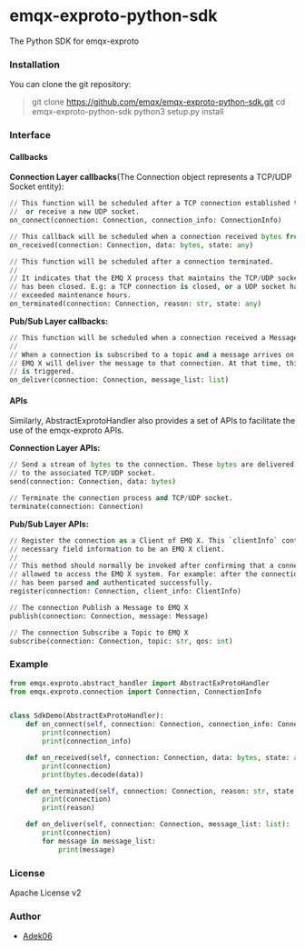 # emqx-exproto-python-sdk

The Python SDK for emqx-exproto

### Installation

You can clone the git repository:
> git clone https://github.com/emqx/emqx-exproto-python-sdk.git
> cd emqx-exproto-python-sdk
> python3 setup.py install

### Interface

#### Callbacks

**Connection Layer callbacks**(The Connection object represents a TCP/UDP Socket entity):

```python
// This function will be scheduled after a TCP connection established to EMQ X
//  or receive a new UDP socket.
on_connect(connection: Connection, connection_info: ConnectionInfo)

// This callback will be scheduled when a connection received bytes from TCP/UDP socket.
on_received(connection: Connection, data: bytes, state: any)

// This function will be scheduled after a connection terminated.
//
// It indicates that the EMQ X process that maintains the TCP/UDP socket
// has been closed. E.g: a TCP connection is closed, or a UDP socket has
// exceeded maintenance hours.
on_terminated(connection: Connection, reason: str, state: any)
```

**Pub/Sub Layer callbacks:**

```python
// This function will be scheduled when a connection received a Message from EMQ X
//
// When a connection is subscribed to a topic and a message arrives on that topic,
// EMQ X will deliver the message to that connection. At that time, this function
// is triggered.
on_deliver(connection: Connection, message_list: list)
```

#### APIs

Similarly, AbstractExprotoHandler also provides a set of APIs to facilitate the use of the emqx-exproto APIs.

**Connection Layer APIs:**

```python
// Send a stream of bytes to the connection. These bytes are delivered directly
// to the associated TCP/UDP socket.
send(connection: Connection, data: bytes)

// Terminate the connection process and TCP/UDP socket.
terminate(connection: Connection)
```

**Pub/Sub Layer APIs:**

```python
// Register the connection as a Client of EMQ X. This `clientInfo` contains the
// necessary field information to be an EMQ X client.
//
// This method should normally be invoked after confirming that a connection is
// allowed to access the EMQ X system. For example: after the connection packet
// has been parsed and authenticated successfully.
register(connection: Connection, client_info: ClientInfo)

// The connection Publish a Message to EMQ X
publish(connection: Connection, message: Message)

// The connection Subscribe a Topic to EMQ X
subscribe(connection: Connection, topic: str, qos: int)
```

### Example

```python
from emqx.exproto.abstract_handler import AbstractExProtoHandler
from emqx.exproto.connection import Connection, ConnectionInfo


class SdkDemo(AbstractExProtoHandler):
    def on_connect(self, connection: Connection, connection_info: ConnectionInfo):
        print(connection)
        print(connection_info)

    def on_received(self, connection: Connection, data: bytes, state: any):
        print(connection)
        print(bytes.decode(data))

    def on_terminated(self, connection: Connection, reason: str, state: any):
        print(connection)
        print(reason)

    def on_deliver(self, connection: Connection, message_list: list):
        print(connection)
        for message in message_list:
            print(message)
```


### License

Apache License v2

### Author

- [Adek06](https://github.com/Adek06)